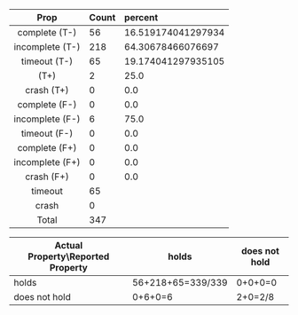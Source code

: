 
| Prop | Count | percent |
|:----:|:------|:--|
|complete   (T-)|56| 16.519174041297934 |
|incomplete (T-)|218|64.30678466076697 |
|timeout    (T-)|65|19.174041297935105 |
|           (T+)|2|25.0 |
|crash      (T+)|0|0.0 |
|complete   (F-)|0|0.0 |
|incomplete (F-)|6|75.0 |
|timeout    (F-)|0|0.0 |
|complete   (F+)|0|0.0 |
|incomplete (F+)|0|0.0 |
|crash      (F+)|0|0.0 |
|timeout        |65| |
|crash          |0| |
|Total          |347| |

| Actual Property\Reported Property | holds | does not hold |
|------------------------------------|-------|---------------|
| holds | 56+218+65=339/339 | 0+0+0=0 |
| does not hold | 0+6+0=6 | 2+0=2/8 |

